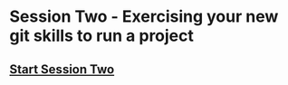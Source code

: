# Session Two - Exercising your new git skills to run a project

## [Start Session Two](./session2/github-project-board.md)
